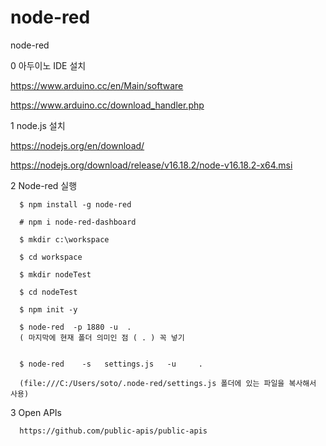 # node-red
node-red

0 아두이노 IDE 설치

https://www.arduino.cc/en/Main/software

https://www.arduino.cc/download_handler.php


1 node.js 설치

https://nodejs.org/en/download/

https://nodejs.org/download/release/v16.18.2/node-v16.18.2-x64.msi

2 Node-red 실행

      $ npm install -g node-red

      # npm i node-red-dashboard

      $ mkdir c:\workspace

      $ cd workspace

      $ mkdir nodeTest

      $ cd nodeTest

      $ npm init -y

      $ node-red  -p 1880 -u  .
      ( 마지막에 현재 폴더 의미인 점 ( . ) 꼭 넣기
      
      
      $ node-red    -s   settings.js   -u     .

      (file:///C:/Users/soto/.node-red/settings.js 폴더에 있는 파일을 복사해서 사용) 



3 Open APIs

      https://github.com/public-apis/public-apis

